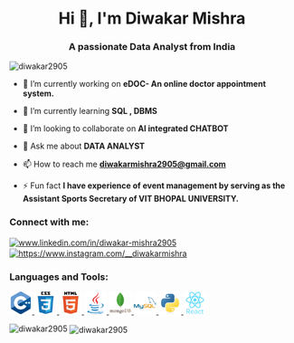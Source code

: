 <h1 align="center">Hi 👋, I'm Diwakar Mishra</h1>
<h3 align="center">A passionate Data Analyst from India</h3>

<p align="left"> <img src="https://komarev.com/ghpvc/?username=diwakar2905&label=Profile%20views&color=0e75b6&style=flat" alt="diwakar2905" /> </p>

- 🔭 I’m currently working on **eDOC- An online doctor appointment system.**

- 🌱 I’m currently learning **SQL , DBMS**

- 👯 I’m looking to collaborate on **AI integrated CHATBOT**

- 💬 Ask me about **DATA ANALYST**

- 📫 How to reach me **diwakarmishra2905@gmail.com**

- ⚡ Fun fact **I have experience of event management by serving as the Assistant Sports Secretary of VIT BHOPAL UNIVERSITY.**

<h3 align="left">Connect with me:</h3>
<p align="left">
<a href="https://www.linkedin.com/in/diwakar-mishra2905" target="blank"><img align="center" src="https://raw.githubusercontent.com/rahuldkjain/github-profile-readme-generator/master/src/images/icons/Social/linked-in-alt.svg" alt="www.linkedin.com/in/diwakar-mishra2905" height="30" width="40" /></a>
<a href="https://www.instagram.com/__diwakarmishra" target="blank"><img align="center" src="https://raw.githubusercontent.com/rahuldkjain/github-profile-readme-generator/master/src/images/icons/Social/instagram.svg" alt="https://www.instagram.com/__diwakarmishra" height="30" width="40" /></a>
</p>

<h3 align="left">Languages and Tools:</h3>
<p align="left"> <a href="https://www.w3schools.com/cpp/" target="_blank" rel="noreferrer"> <img src="https://raw.githubusercontent.com/devicons/devicon/master/icons/cplusplus/cplusplus-original.svg" alt="cplusplus" width="40" height="40"/> </a> <a href="https://www.w3schools.com/css/" target="_blank" rel="noreferrer"> <img src="https://raw.githubusercontent.com/devicons/devicon/master/icons/css3/css3-original-wordmark.svg" alt="css3" width="40" height="40"/> </a> <a href="https://www.w3.org/html/" target="_blank" rel="noreferrer"> <img src="https://raw.githubusercontent.com/devicons/devicon/master/icons/html5/html5-original-wordmark.svg" alt="html5" width="40" height="40"/> </a> <a href="https://www.java.com" target="_blank" rel="noreferrer"> <img src="https://raw.githubusercontent.com/devicons/devicon/master/icons/java/java-original.svg" alt="java" width="40" height="40"/> </a> <a href="https://www.mongodb.com/" target="_blank" rel="noreferrer"> <img src="https://raw.githubusercontent.com/devicons/devicon/master/icons/mongodb/mongodb-original-wordmark.svg" alt="mongodb" width="40" height="40"/> </a> <a href="https://www.mysql.com/" target="_blank" rel="noreferrer"> <img src="https://raw.githubusercontent.com/devicons/devicon/master/icons/mysql/mysql-original-wordmark.svg" alt="mysql" width="40" height="40"/> </a> <a href="https://www.python.org" target="_blank" rel="noreferrer"> <img src="https://raw.githubusercontent.com/devicons/devicon/master/icons/python/python-original.svg" alt="python" width="40" height="40"/> </a> <a href="https://reactjs.org/" target="_blank" rel="noreferrer"> <img src="https://raw.githubusercontent.com/devicons/devicon/master/icons/react/react-original-wordmark.svg" alt="react" width="40" height="40"/> </a> </p>

<p><img align="left" src="https://github-readme-stats.vercel.app/api/top-langs?username=diwakar2905&show_icons=true&locale=en&layout=compact" alt="diwakar2905" /></p>

<p>&nbsp;<img align="center" src="https://github-readme-stats.vercel.app/api?username=diwakar2905&show_icons=true&locale=en" alt="diwakar2905" /></p>
